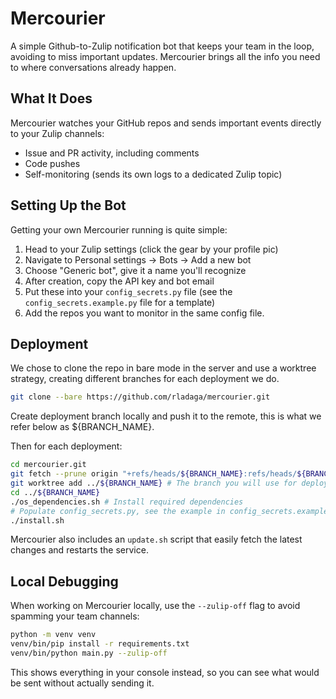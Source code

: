 # Mercourier

A simple Github-to-Zulip notification bot that keeps your team in the loop, avoiding to miss important updates. Mercourier brings all the info you need to where conversations already happen.

## What It Does

Mercourier watches your GitHub repos and sends important events directly to your Zulip channels:
- Issue and PR activity, including comments
- Code pushes
- Self-monitoring (sends its own logs to a dedicated Zulip topic)

## Setting Up the Bot

Getting your own Mercourier running is quite simple:

1. Head to your Zulip settings (click the gear by your profile pic)
2. Navigate to Personal settings → Bots → Add a new bot
3. Choose "Generic bot", give it a name you'll recognize
4. After creation, copy the API key and bot email
5. Put these into your `config_secrets.py` file (see the `config_secrets.example.py` file for a template)
6. Add the repos you want to monitor in the same config file.

## Deployment

We chose to clone the repo in bare mode in the server and use a worktree strategy,
creating different branches for each deployment we do.

```bash
git clone --bare https://github.com/rladaga/mercourier.git
```

Create deployment branch locally and push it to the remote, this is what we refer below as ${BRANCH_NAME}.

Then for each deployment:
```bash
cd mercourier.git
git fetch --prune origin "+refs/heads/${BRANCH_NAME}:refs/heads/${BRANCH_NAME}" # The branch you will use for deployment
git worktree add ../${BRANCH_NAME} # The branch you will use for deployment
cd ../${BRANCH_NAME}
./os_dependencies.sh # Install required dependencies
# Populate config_secrets.py, see the example in config_secrets.example.py
./install.sh
```

Mercourier also includes an `update.sh` script that easily fetch the latest changes and restarts the service.

## Local Debugging

When working on Mercourier locally, use the `--zulip-off` flag to avoid spamming your team channels:

```bash
python -m venv venv
venv/bin/pip install -r requirements.txt
venv/bin/python main.py --zulip-off
```

This shows everything in your console instead, so you can see what would be sent without actually sending it.
